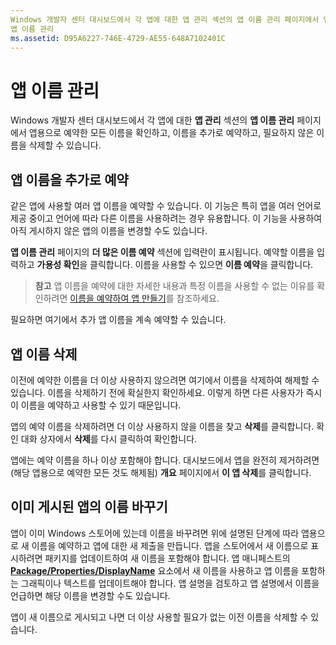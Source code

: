 ```yaml
---
Windows 개발자 센터 대시보드에서 각 앱에 대한 앱 관리 섹션의 앱 이름 관리 페이지에서 앱용으로 예약한 모든 이름을 확인하고, 이름을 추가로 예약하고, 필요하지 않은 이름을 삭제할 수 있습니다.
앱 이름 관리
ms.assetid: D95A6227-746E-4729-AE55-648A7102401C
---
```


# 앱 이름 관리


Windows 개발자 센터 대시보드에서 각 앱에 대한 **앱 관리** 섹션의 **앱 이름 관리** 페이지에서 앱용으로 예약한 모든 이름을 확인하고, 이름을 추가로 예약하고, 필요하지 않은 이름을 삭제할 수 있습니다.

## 앱 이름을 추가로 예약


같은 앱에 사용할 여러 앱 이름을 예약할 수 있습니다. 이 기능은 특히 앱을 여러 언어로 제공 중이고 언어에 따라 다른 이름을 사용하려는 경우 유용합니다. 이 기능을 사용하여 아직 게시하지 않은 앱의 이름을 변경할 수도 있습니다.

**앱 이름 관리** 페이지의 **더 많은 이름 예약** 섹션에 입력란이 표시됩니다. 예약할 이름을 입력하고 **가용성 확인**을 클릭합니다. 이름을 사용할 수 있으면 **이름 예약**을 클릭합니다.

> **참고** 앱 이름을 예약에 대한 자세한 내용과 특정 이름을 사용할 수 없는 이유를 확인하려면 [이름을 예약하여 앱 만들기](create-your-app-by-reserving-a-name.md)를 참조하세요.

필요하면 여기에서 추가 앱 이름을 계속 예약할 수 있습니다.

## 앱 이름 삭제


이전에 예약한 이름을 더 이상 사용하지 않으려면 여기에서 이름을 삭제하여 해제할 수 있습니다. 이름을 삭제하기 전에 확실한지 확인하세요. 이렇게 하면 다른 사용자가 즉시 이 이름을 예약하고 사용할 수 있기 때문입니다.

앱의 예약 이름을 삭제하려면 더 이상 사용하지 않을 이름을 찾고 **삭제**를 클릭합니다. 확인 대화 상자에서 **삭제**를 다시 클릭하여 확인합니다.

앱에는 예약 이름을 하나 이상 포함해야 합니다. 대시보드에서 앱을 완전히 제거하려면(해당 앱용으로 예약한 모든 것도 해제됨) **개요** 페이지에서 **이 앱 삭제**를 클릭합니다.

## 이미 게시된 앱의 이름 바꾸기


앱이 이미 Windows 스토어에 있는데 이름을 바꾸려면 위에 설명된 단계에 따라 앱용으로 새 이름을 예약하고 앱에 대한 새 제출을 만듭니다. 앱을 스토어에서 새 이름으로 표시하려면 패키지를 업데이트하여 새 이름을 포함해야 합니다. 앱 매니페스트의 [**Package/Properties/DisplayName**](https://msdn.microsoft.com/library/windows/apps/dn423240) 요소에서 새 이름을 사용하고 앱 이름을 포함하는 그래픽이나 텍스트를 업데이트해야 합니다. 앱 설명을 검토하고 앱 설명에서 이름을 언급하면 해당 이름을 변경할 수도 있습니다.

앱이 새 이름으로 게시되고 나면 더 이상 사용할 필요가 없는 이전 이름을 삭제할 수 있습니다.

 

 






<!--HONumber=Mar16_HO1-->


